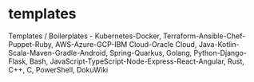 # templates

Templates / Boilerplates - Kubernetes-Docker, Terraform-Ansible-Chef-Puppet-Ruby, AWS-Azure-GCP-IBM Cloud-Oracle Cloud, Java-Kotlin-Scala-Maven-Gradle-Android, Spring-Quarkus, Golang, Python-Django-Flask, Bash, JavaScript-TypeScript-Node-Express-React-Angular, Rust, C++, C, PowerShell, DokuWiki
